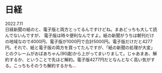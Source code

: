 # 日経

2022.7.11<br />
日経新聞の紙のと、電子版と両方とってるんですけどね。まあどっちも大して読んでないんですが、
電子版は時々便利なんですよ。紙の新聞がうちは朝刊だけの地域なので4000円、電子版が1000円で合計5000円。電子版だけだと4277円。それで、紙と電子版の両方を買ってたんですが、「紙の新聞の処理が大変」とのクレームがおばあちゃん(90歳)から上がってまいりまして。じゃあまあ、解約するか、ということで先ほど解約。電子版4277円だとなんとなく高い気がする。こっちもそのうち解約するかも...